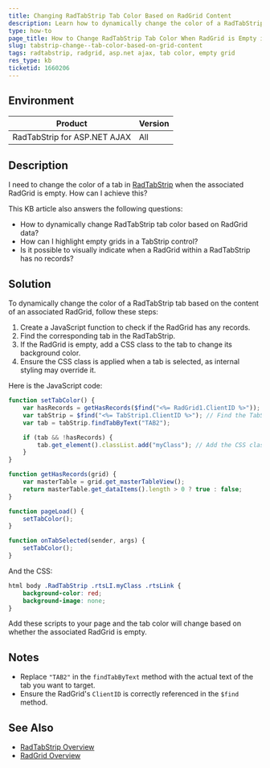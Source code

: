 ```yaml
---
title: Changing RadTabStrip Tab Color Based on RadGrid Content
description: Learn how to dynamically change the color of a RadTabStrip tab depending on whether the associated RadGrid has data.
type: how-to
page_title: How to Change RadTabStrip Tab Color When RadGrid is Empty in ASP.NET AJAX
slug: tabstrip-change--tab-color-based-on-grid-content
tags: radtabstrip, radgrid, asp.net ajax, tab color, empty grid
res_type: kb
ticketid: 1660206
---
```


## Environment

| Product | Version |
| --- | --- |
| RadTabStrip for ASP.NET AJAX | All|

## Description

I need to change the color of a tab in [RadTabStrip](https://docs.telerik.com/devtools/aspnet-ajax/controls/tabstrip/overview) when the associated RadGrid is empty. How can I achieve this?

This KB article also answers the following questions:

- How to dynamically change RadTabStrip tab color based on RadGrid data?
- How can I highlight empty grids in a TabStrip control?
- Is it possible to visually indicate when a RadGrid within a RadTabStrip has no records?

## Solution

To dynamically change the color of a RadTabStrip tab based on the content of an associated RadGrid, follow these steps:

1. Create a JavaScript function to check if the RadGrid has any records.
2. Find the corresponding tab in the RadTabStrip.
3. If the RadGrid is empty, add a CSS class to the tab to change its background color.
4. Ensure the CSS class is applied when a tab is selected, as internal styling may override it.

Here is the JavaScript code:

````JavaScript
function setTabColor() {
    var hasRecords = getHasRecords($find("<%= RadGrid1.ClientID %>")); // Check if the Grid has any records
    var tabStrip = $find("<%= TabStrip1.ClientID %>"); // Find the TabStrip and corresponding tab
    var tab = tabStrip.findTabByText("TAB2");

    if (tab && !hasRecords) {
        tab.get_element().classList.add("myClass"); // Add the CSS class
    }
}

function getHasRecords(grid) {
    var masterTable = grid.get_masterTableView();
    return masterTable.get_dataItems().length > 0 ? true : false;
}

function pageLoad() {
    setTabColor();
}

function onTabSelected(sender, args) {
    setTabColor();
}
````

And the CSS:

````CSS
html body .RadTabStrip .rtsLI.myClass .rtsLink {
    background-color: red;
    background-image: none;
}
````

Add these scripts to your page and the tab color will change based on whether the associated RadGrid is empty.

## Notes

- Replace `"TAB2"` in the `findTabByText` method with the actual text of the tab you want to target.
- Ensure the RadGrid's `ClientID` is correctly referenced in the `$find` method.

## See Also

- [RadTabStrip Overview](https://docs.telerik.com/devtools/aspnet-ajax/controls/tabstrip/overview)
- [RadGrid Overview](https://docs.telerik.com/devtools/aspnet-ajax/controls/grid/overview)
